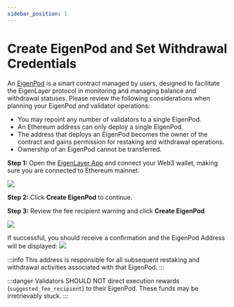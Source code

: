 ```yaml
---
sidebar_position: 1
---
```


# Create EigenPod and Set Withdrawal Credentials

An [EigenPod](https://github.com/Layr-Labs/eigenlayer-contracts/blob/master/docs/core/EigenPodManager.md) is a smart contract managed by users, designed to facilitate the EigenLayer protocol in monitoring and managing balance and withdrawal statuses. Please review the following considerations when planning your EigenPod and validator operations:

- You may repoint any number of validators to a single EigenPod.
- An Ethereum address can only deploy a single EigenPod.
- The address that deploys an EigenPod becomes the owner of the contract and gains permission for restaking and withdrawal operations.
- Ownership of an EigenPod cannot be transferred.

**Step 1:** Open the [EigenLayer App](https://app.eigenlayer.xyz/) and connect your Web3 wallet, making sure you are connected to Ethereum mainnet.

![](/img/restake-guides/native-create-pod1.png)

**Step 2:** Click **Create EigenPod** to continue.

**Step 3:** Review the fee recipient warning and click **Create EigenPod**

![](/img/restake-guides/native-create-pod2.png)

If successful, you should receive a confirmation and the EigenPod Address will be displayed:
![](/img/restake-guides/native-create-pod3.png)

:::info
This address is responsible for all subsequent restaking and withdrawal activities associated with that EigenPod.
:::

:::danger
Validators SHOULD NOT direct execution rewards (`suggested_fee_recipient`) to their EigenPod. These funds may be irretrievably stuck.
:::
